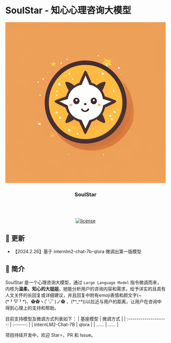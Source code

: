 # SoulStar - 知心心理咨询大模型
<div align="center">
  <img src="./assets/logo.png" width="600"/>
  <h3 align="center">SoulStar</h3>
  <br /><br />

  [![license](https://img.shields.io/github/license/Nobody-ML/SoulStar.svg)](https://github.com/InternLM/xtuner/blob/main/LICENSE)

  <!-- 🔍 模型开源地址：
[![Static Badge](https://img.shields.io/badge/-gery?style=social&label=🤗%20Huggingface)]()
[![Static Badge](https://img.shields.io/badge/-gery?style=social&label=🤖%20ModelScope)]() -->

</div>


## 🎉 更新
- 【2024.2.26】基于 internlm2-chat-7b-qlora 微调出第一版模型


## 📝 简介

SoulStar 是一个心理咨询大模型，通过 `Large Language Model` 指令微调而来，内核为**温柔、知心的大姐姐**，她能分析用户的咨询内容和需求，给予详实的且具有人文关怀的长回复或详细建议，并且回复中附有emoji表情和颜文字(~(\*╹▽╹\*)、✿✿ヽ(ﾟ▽ﾟ)ノ✿ 、(\*^\_^\*))以拉近与用户的距离，让用户在咨询中得到心理上的支持和帮助。

目前支持模型及微调方式列表如下：
|         基座模型          |   微调方式   |
| :-------------------: | :------: |
|   InternLM2-Chat-7B   |  qlora   |
|          ……           |    ……    |

项目持续开发中，欢迎  Star⭐、PR 和 Issue。

<!-- ## 🛠️ 快速开始

## 🧑‍💻 
## 🧾 数据构建
## 📚 应用体验

## 🧠 

## 📦  -->
